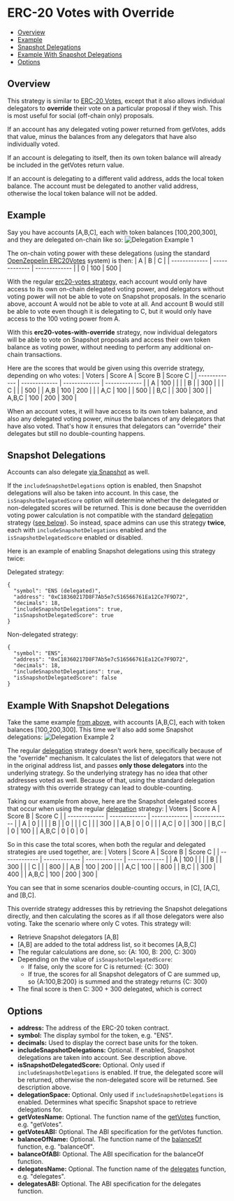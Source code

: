 # ERC-20 Votes with Override

- [Overview](#overview)
- [Example](#example)
- [Snapshot Delegations](#snapshot-delegations)
- [Example With Snapshot Delegations](#example-with-snapshot-delegations)
- [Options](#options)


## Overview

This strategy is similar to [ERC-20 Votes](../erc20-votes), except that it also allows individual delegators to **override** their vote on a particular proposal if they wish. This is most useful for social (off-chain only) proposals.

If an account has any delegated voting power returned from getVotes, adds that value, minus the balances from any delegators that have also individually voted.

If an account is delegating to itself, then its own token balance will already be included in the getVotes return value.

If an account is delegating to a different valid address, adds the local token balance. The account must be delegated to another valid address, otherwise the local token balance will not be added.


## Example

Say you have accounts [A,B,C], each with token balances [100,200,300], and they are delegated on-chain like so:
![Delegation Example 1](https://i.imgur.com/loMPDiu.png)

The on-chain voting power with these delegations (using the standard [OpenZeppelin ERC20Votes](https://github.com/OpenZeppelin/openzeppelin-contracts/blob/master/contracts/token/ERC20/extensions/ERC20Votes.sol) system) is then:
| A | B | C |
| ------------- | ------------- | ------------- |
| 0 | 100 | 500 |

With the regular [erc20-votes strategy](https://github.com/snapshot-labs/score-api/tree/master/src/strategies/strategies/erc20-votes), each account would only have access to its own on-chain delegated voting power, and delegators without voting power will not be able to vote on Snapshot proposals. In the scenario above, account A would not be able to vote at all. And account B would still be able to vote even though it is delegating to C, but it would only have access to the 100 voting power from A.

With this **erc20-votes-with-override** strategy, now individual delegators will be able to vote on Snapshot proposals and access their own token balance as voting power, without needing to perform any additional on-chain transactions.

Here are the scores that would be given using this override strategy, depending on who votes:
| Voters | Score A | Score B | Score C |
| ------------- | ------------- | ------------- | ------------- |
| A | 100 | | |
| B | | 300 | |
| C | | | 500 |
| A,B | 100 | 200 | |
| A,C | 100 | | 500 |
| B,C | | 300 | 300 |
| A,B,C | 100 | 200 | 300 |

When an account votes, it will have access to its own token balance, and also any delegated voting power, _minus_ the balances of any delegators that have also voted. That's how it ensures that delegators can "override" their delegates but still no double-counting happens.


## Snapshot Delegations

Accounts can also delegate [via Snapshot](https://docs.snapshot.org/guides/delegation) as well.

If the `includeSnapshotDelegations` option is enabled, then Snapshot delegations will also be taken into account. In this case, the `isSnapshotDelegatedScore` option will determine whether the delegated or non-delegated scores will be returned. This is done because the overridden voting power calculation is not compatible with the standard [delegation](../delegation) strategy ([see below](#example-with-snapshot-delegations)). So instead, space admins can use this strategy **twice**, each with `includeSnapshotDelegations` enabled and the `isSnapshotDelegatedScore` enabled or disabled.

Here is an example of enabling Snapshot delegations using this strategy twice:

Delegated strategy:

```
{
  "symbol": "ENS (delegated)",
  "address": "0xC18360217D8F7Ab5e7c516566761Ea12Ce7F9D72",
  "decimals": 18,
  "includeSnapshotDelegations": true,
  "isSnapshotDelegatedScore": true
}
```

Non-delegated strategy:

```
{
  "symbol": "ENS",
  "address": "0xC18360217D8F7Ab5e7c516566761Ea12Ce7F9D72",
  "decimals": 18,
  "includeSnapshotDelegations": true,
  "isSnapshotDelegatedScore": false
}
```


## Example With Snapshot Delegations

Take the same example [from above](#example), with accounts [A,B,C], each with token balances [100,200,300]. This time we'll also add some Snapshot delegations:
![Delegation Example 2](https://i.imgur.com/bb2rC5J.png)

The regular [delegation](../delegation) strategy doesn't work here, specifically because of the "override" mechanism. It calculates the list of delegators that were not in the original address list, and passes **only those delegators** into the underlying strategy. So the underlying strategy has no idea that other addresses voted as well. Because of that, using the standard delegation strategy with this override strategy can lead to double-counting.

Taking our example from above, here are the Snapshot delegated scores that occur when using the regular [delegation](../delegation) strategy:
| Voters | Score A | Score B | Score C |
| ------------- | ------------- | ------------- | ------------- |
| A | 0 | | |
| B | | 0 | |
| C | | | 300 |
| A,B | 0 | 0 | |
| A,C | 0 | | 300 |
| B,C | | 0 | 100 |
| A,B,C | 0 | 0 | 0 |

So in this case the total scores, when both the regular and delegated strategies are used together, are:
| Voters | Score A | Score B | Score C |
| ------------- | ------------- | ------------- | ------------- |
| A | 100 | | |
| B | | 300 | |
| C | | | 800 |
| A,B | 100 | 200 | |
| A,C | 100 | | 800 |
| B,C | | 300 | 400 |
| A,B,C | 100 | 200 | 300 |

You can see that in some scenarios double-counting occurs, in [C], [A,C], and [B,C].

This override strategy addresses this by retrieving the Snapshot delegations directly, and then calculating the scores as if all those delegators were also voting. Take the scenario where only C votes. This strategy will:

- Retrieve Snapshot delegators [A,B]
- [A,B] are added to the total address list, so it becomes [A,B,C]
- The regular calculations are done, so: {A: 100, B: 200, C: 300}
- Depending on the value of `isSnapshotDelegatedScore`:
  - If false, only the score for C is returned: {C: 300}
  - If true, the scores for all Snapshot delegators of C are summed up, so {A:100,B:200} is summed and the strategy returns {C: 300}
- The final score is then C: 300 + 300 delegated, which is correct


## Options

- **address:** The address of the ERC-20 token contract.
- **symbol:** The display symbol for the token, e.g. "ENS".
- **decimals:** Used to display the correct base units for the token.
- **includeSnapshotDelegations:** Optional. If enabled, Snapshot delegations are taken into account. See description above.
- **isSnapshotDelegatedScore:** Optional. Only used if `includeSnapshotDelegations` is enabled. If true, the delegated score will be returned, otherwise the non-delegated score will be returned. See description above.
- **delegationSpace:** Optional. Only used if `includeSnapshotDelegations` is enabled. Determines what specific Snapshot space to retrieve delegations for.
- **getVotesName:** Optional. The function name of the [getVotes](https://github.com/OpenZeppelin/openzeppelin-contracts/blob/master/contracts/token/ERC20/extensions/ERC20Votes.sol#L64) function, e.g. "getVotes".
- **getVotesABI:** Optional. The ABI specification for the getVotes function.
- **balanceOfName:** Optional. The function name of the [balanceOf](https://github.com/OpenZeppelin/openzeppelin-contracts/blob/master/contracts/token/ERC20/IERC20.sol#L18) function, e.g. "balanceOf".
- **balanceOfABI:** Optional. The ABI specification for the balanceOf function.
- **delegatesName:** Optional. The function name of the [delegates](https://github.com/OpenZeppelin/openzeppelin-contracts/blob/master/contracts/token/ERC20/extensions/ERC20Votes.sol#L57) function, e.g. "delegates".
- **delegatesABI:** Optional. The ABI specification for the delegates function.
